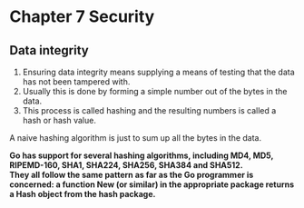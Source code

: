 # Chapter 7 Security

## Data integrity
1. Ensuring data integrity means supplying a means of testing that the data has not been tampered with.
2. Usually this is done by forming a simple number out of the bytes in the data.
3. This process is called hashing and the resulting numbers is called a hash or hash value.

A naive hashing algorithm is just to sum up all the bytes in the data.

**Go has support for several hashing algorithms, including MD4, MD5, RIPEMD-160, SHA1, SHA224, SHA256, SHA384 and SHA512. 
<br>They all follow the same pattern as far as the Go programmer is concerned: a function New (or similar) in the appropriate package returns a Hash object from the hash package.**